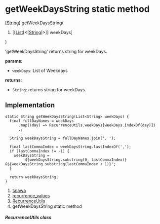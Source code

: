 
<div>

# getWeekDaysString static method

</div>


[[String](https://api.flutter.dev/flutter/dart-core/String-class.html)]
getWeekDaysString(

1.  [[[List](https://api.flutter.dev/flutter/dart-core/List-class.html)[\<[[String](https://api.flutter.dev/flutter/dart-core/String-class.html)]\>]]
    weekDays]

)



\'getWeekDaysString\' returns string for weekDays.

**params**:

-   `weekDays`: List of Weekdays

**returns**:

-   `String`: returns string for weekDays.



## Implementation

``` language-dart
static String getWeekDaysString(List<String> weekDays) {
  final fullDayNames = weekDays
      .map((day) => RecurrenceUtils.weekDays[weekDays.indexOf(day)])
      .;

  String weekDaysString = fullDayNames.join(', ');

  final lastCommaIndex = weekDaysString.lastIndexOf(',');
  if (lastCommaIndex != -1) {
    weekDaysString =
        '${weekDaysString.substring(0, lastCommaIndex)} &${weekDaysString.substring(lastCommaIndex + 1)}';
  }

  return weekDaysString;
}
```







1.  [talawa](../../index.html)
2.  [recurrence_values](../../constants_recurrence_values/)
3.  [RecurrenceUtils](../../constants_recurrence_values/RecurrenceUtils-class.html)
4.  getWeekDaysString static method

##### RecurrenceUtils class







